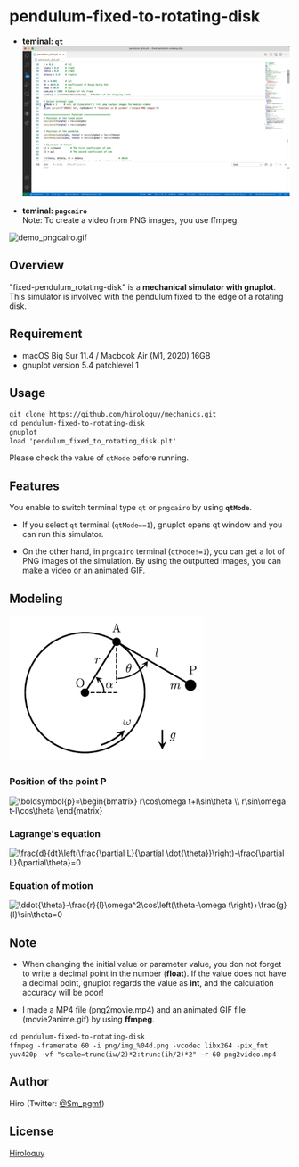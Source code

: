 # pendulum-fixed-to-rotating-disk
- **teminal: `qt`**
 ![simulator_in_qt](demo_qt.gif)
<!-- <img src="demo_qt.gif" width="600" alt="demo_qt.gif" title="demo_qt.gif"> -->

- **teminal: `pngcairo`**  
  Note: To create a video from PNG images, you use ffmpeg. 
<img src="demo_pngcairo.gif" width="450" alt="demo_pngcairo.gif" title="demo_pngcairo.gif">

## Overview
"fixed-pendulum_rotating-disk" is a **mechanical simulator with gnuplot**.
This simulator is involved with the pendulum fixed to the edge of a rotating disk.

## Requirement
<!-- # Requirement -->
- macOS Big Sur 11.4 / Macbook Air (M1, 2020) 16GB
- gnuplot version 5.4 patchlevel 1

<!-- # Installation -->
 
## Usage
```
git clone https://github.com/hiroloquy/mechanics.git
cd pendulum-fixed-to-rotating-disk
gnuplot
load 'pendulum_fixed_to_rotating_disk.plt'
```
Please check the value of `qtMode` before running.

## Features
You enable to switch terminal type `qt` or `pngcairo` by using **`qtMode`**.
- If you select `qt` terminal (`qtMode==1`), gnuplot opens qt window and you can run this simulator.

- On the other hand, in `pngcairo` terminal (`qtMode!=1`), you can get a lot of PNG images of the simulation.
By using the outputted images, you can make a video or an animated GIF.

## Modeling
<img src="model.png" width="350" alt="model.png" title="model.png">

### Position of the point P
<img src="https://latex.codecogs.com/png.latex?\dpi{150}&space;\boldsymbol{p}=\begin{bmatrix}&space;r\cos\omega&space;t&plus;l\sin\theta&space;\\&space;r\sin\omega&space;t-l\cos\theta&space;\end{matrix}" title="\boldsymbol{p}=\begin{bmatrix} r\cos\omega t+l\sin\theta \\ r\sin\omega t-l\cos\theta \end{matrix}" />

### Lagrange's equation
<img src="https://latex.codecogs.com/png.latex?\dpi{150}&space;\frac{d}{dt}\left(\frac{\partial&space;L}{\partial&space;\dot{\theta}}\right)-\frac{\partial&space;L}{\partial\theta}=0" title="\frac{d}{dt}\left(\frac{\partial L}{\partial \dot{\theta}}\right)-\frac{\partial L}{\partial\theta}=0" />

### Equation of motion
<img src="https://latex.codecogs.com/png.latex?\dpi{150}&space;\ddot{\theta}-\frac{r}{l}\omega^2\cos\left(\theta-\omega&space;t\right)&plus;\frac{g}{l}\sin\theta=0" title="\ddot{\theta}-\frac{r}{l}\omega^2\cos\left(\theta-\omega t\right)+\frac{g}{l}\sin\theta=0" />

## Note
- When changing the initial value or parameter value, you don not forget to write a decimal point in the number (**float**). If the value does not have a decimal point, gnuplot regards the value as **int**, and the calculation accuracy will be poor!

- I made a MP4 file (png2movie.mp4) and an animated GIF file (movie2anime.gif) by using **ffmpeg**.

```
cd pendulum-fixed-to-rotating-disk
ffmpeg -framerate 60 -i png/img_%04d.png -vcodec libx264 -pix_fmt yuv420p -vf "scale=trunc(iw/2)*2:trunc(ih/2)*2" -r 60 png2video.mp4
```
 
<!-- ## Reference -->

## Author
Hiro (Twitter: [@Sm_pgmf](https://twitter.com/Sm_pgmf))
 
## License
[Hiroloquy](https://hiroloquy.com/)
 
